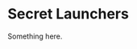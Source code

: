 [title]: # (Secret Launchers)
[tags]: # (XXX)
[priority]: # (4474)
# Secret Launchers
Something here.
